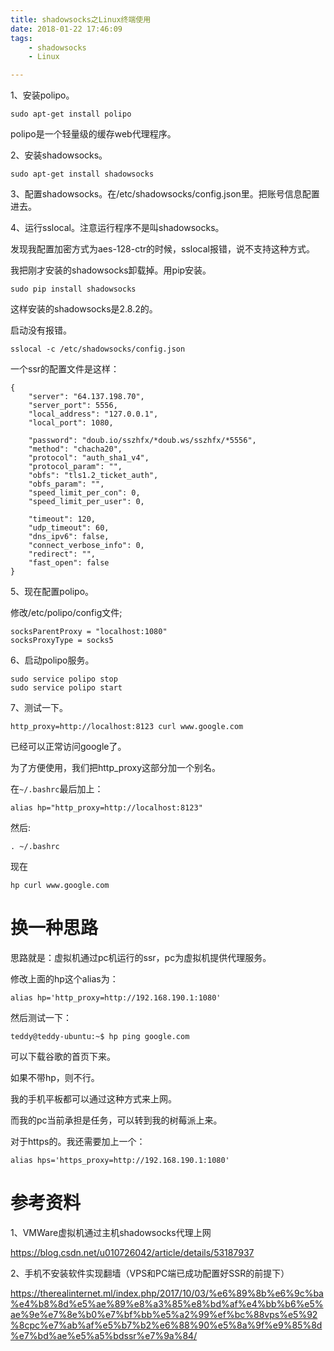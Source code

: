 ```yaml
---
title: shadowsocks之Linux终端使用
date: 2018-01-22 17:46:09
tags:
	- shadowsocks
	- Linux

---
```




1、安装polipo。

```
sudo apt-get install polipo
```

polipo是一个轻量级的缓存web代理程序。

2、安装shadowsocks。

```
sudo apt-get install shadowsocks
```

3、配置shadowsocks。在/etc/shadowsocks/config.json里。把账号信息配置进去。

4、运行sslocal。注意运行程序不是叫shadowsocks。

发现我配置加密方式为aes-128-ctr的时候，sslocal报错，说不支持这种方式。

我把刚才安装的shadowsocks卸载掉。用pip安装。

```
sudo pip install shadowsocks
```

这样安装的shadowsocks是2.8.2的。

启动没有报错。

```
sslocal -c /etc/shadowsocks/config.json
```

一个ssr的配置文件是这样：

```
{
    "server": "64.137.198.70",
    "server_port": 5556,
    "local_address": "127.0.0.1",
    "local_port": 1080,

    "password": "doub.io/sszhfx/*doub.ws/sszhfx/*5556",
    "method": "chacha20",
    "protocol": "auth_sha1_v4",
    "protocol_param": "",
    "obfs": "tls1.2_ticket_auth",
    "obfs_param": "",
    "speed_limit_per_con": 0,
    "speed_limit_per_user": 0,

    "timeout": 120,
    "udp_timeout": 60,
    "dns_ipv6": false,
    "connect_verbose_info": 0,
    "redirect": "",
    "fast_open": false
}
```



5、现在配置polipo。

修改/etc/polipo/config文件;

```
socksParentProxy = "localhost:1080"
socksProxyType = socks5
```

6、启动polipo服务。

```
sudo service polipo stop
sudo service polipo start
```

7、测试一下。

```
http_proxy=http://localhost:8123 curl www.google.com
```

已经可以正常访问google了。

为了方便使用，我们把http_proxy这部分加一个别名。

在`~/.bashrc`最后加上：

```
alias hp="http_proxy=http://localhost:8123"
```

然后:

```
. ~/.bashrc
```

现在

```
hp curl www.google.com
```

# 换一种思路

思路就是：虚拟机通过pc机运行的ssr，pc为虚拟机提供代理服务。

修改上面的hp这个alias为：

```
alias hp='http_proxy=http://192.168.190.1:1080'
```

然后测试一下：

```
teddy@teddy-ubuntu:~$ hp ping google.com
```

可以下载谷歌的首页下来。

如果不带hp，则不行。

我的手机平板都可以通过这种方式来上网。

而我的pc当前承担是任务，可以转到我的树莓派上来。

对于https的。我还需要加上一个：

```
alias hps='https_proxy=http://192.168.190.1:1080'
```





# 参考资料

1、VMWare虚拟机通过主机shadowsocks代理上网

https://blog.csdn.net/u010726042/article/details/53187937

2、手机不安装软件实现翻墙（VPS和PC端已成功配置好SSR的前提下）

https://therealinternet.ml/index.php/2017/10/03/%e6%89%8b%e6%9c%ba%e4%b8%8d%e5%ae%89%e8%a3%85%e8%bd%af%e4%bb%b6%e5%ae%9e%e7%8e%b0%e7%bf%bb%e5%a2%99%ef%bc%88vps%e5%92%8cpc%e7%ab%af%e5%b7%b2%e6%88%90%e5%8a%9f%e9%85%8d%e7%bd%ae%e5%a5%bdssr%e7%9a%84/